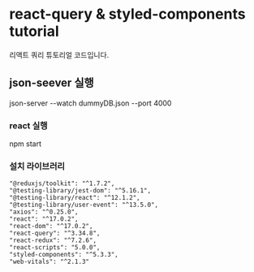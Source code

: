 # react-query & styled-components tutorial

리액트 쿼리 튜토리얼 코드입니다.

## json-seever 실행

json-server --watch dummyDB.json --port 4000

### react 실행 
npm start



### 설치 라이브러리
    "@reduxjs/toolkit": "^1.7.2",
    "@testing-library/jest-dom": "^5.16.1",
    "@testing-library/react": "^12.1.2",
    "@testing-library/user-event": "^13.5.0",
    "axios": "^0.25.0",
    "react": "^17.0.2",
    "react-dom": "^17.0.2",
    "react-query": "^3.34.8",
    "react-redux": "^7.2.6",
    "react-scripts": "5.0.0",
    "styled-components": "^5.3.3",
    "web-vitals": "^2.1.3"
